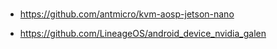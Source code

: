 
###
- https://github.com/antmicro/kvm-aosp-jetson-nano



- https://github.com/LineageOS/android_device_nvidia_galen


